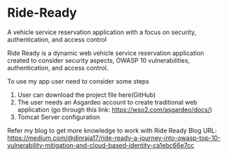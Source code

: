 # Ride-Ready
A vehicle service reservation application with a focus on security, authentication, and access control

Ride Ready is a dynamic web vehicle service reservation application created to consider security aspects, OWASP 10 vulnerabilities, authentication, and access control.

To use my app user need to consider some steps
1) User can download the project file here(GitHub)
2) The user needs an Asgardeo account to create traditional web application (go through this link: https://wso2.com/asgardeo/docs/)
3) Tomcat Server configuration

Refer my blog to get more knowledge to work with Ride Ready
Blog URL: https://medium.com/@dinraja17/ride-ready-a-journey-into-owasp-top-10-vulnerability-mitigation-and-cloud-based-identity-ca1ebc66e7cc
   



